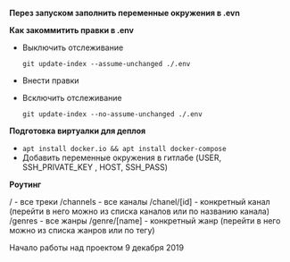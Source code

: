 **Перез запуском заполнить переменные окружения в .evn**

**Как закоммитить правки в .env**

- Выключить отслеживание

  `git update-index --assume-unchanged ./.env`

- Внести правки

- Всключить отслеживание

  `git update-index --no-assume-unchanged ./.env`

**Подготовка виртуалки для деплоя**

- ```apt install docker.io && apt install docker-compose``` 
- Добавить переменные окружения в гитлабе (USER, SSH_PRIVATE_KEY
, HOST, SSH_PASS)

**Роутинг**

/ - все треки
/channels - все каналы
/chanel/[id] - конкретный канал (перейти в него можно из списка каналов или по названию канала)
/genres - все жанры
/genre/[name] - конкретный жанр (перейти в него можно из списка жанров или по тегу)

Начало работы над проектом 9 декабря 2019

